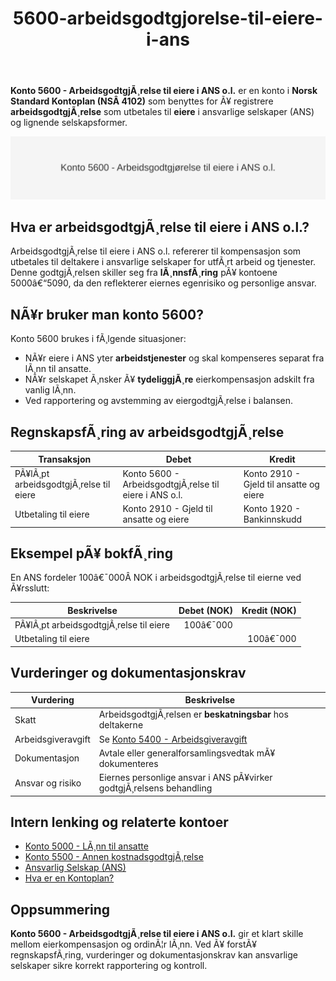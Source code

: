 ﻿---
title: "5600-arbeidsgodtgjorelse-til-eiere-i-ans"
meta_title: "5600-arbeidsgodtgjorelse-til-eiere-i-ans"
meta_description: "**Konto 5600 - ArbeidsgodtgjÃ¸relse til eiere i ANS o.l.** er en konto i **Norsk Standard Kontoplan (NSÂ 4102)** som benyttes for Ã¥ registrere **arbeidsgodtgjÃ..."
slug: 5600-arbeidsgodtgjorelse-til-eiere-i-ans
type: blog
layout: pages/single
---

**Konto 5600 - ArbeidsgodtgjÃ¸relse til eiere i ANS o.l.** er en konto i **Norsk Standard Kontoplan (NSÂ 4102)** som benyttes for Ã¥ registrere **arbeidsgodtgjÃ¸relse** som utbetales til **eiere** i ansvarlige selskaper (ANS) og lignende selskapsformer.

![Konto 5600 - ArbeidsgodtgjÃ¸relse til eiere i ANS o.l.](5600-arbeidsgodtgjorelse-til-eiere-i-ans-image.svg)

## Hva er arbeidsgodtgjÃ¸relse til eiere i ANS o.l.?

ArbeidsgodtgjÃ¸relse til eiere i ANS o.l. refererer til kompensasjon som utbetales til deltakere i ansvarlige selskaper for utfÃ¸rt arbeid og tjenester. Denne godtgjÃ¸relsen skiller seg fra **lÃ¸nnsfÃ¸ring** pÃ¥ kontoene 5000â€“5090, da den reflekterer eiernes egenrisiko og personlige ansvar.

## NÃ¥r bruker man konto 5600?

Konto 5600 brukes i fÃ¸lgende situasjoner:

* NÃ¥r eiere i ANS yter **arbeidstjenester** og skal kompenseres separat fra lÃ¸nn til ansatte.
* NÃ¥r selskapet Ã¸nsker Ã¥ **tydeliggjÃ¸re** eierkompensasjon adskilt fra vanlig lÃ¸nn.
* Ved rapportering og avstemming av eiergodtgjÃ¸relse i balansen.

## RegnskapsfÃ¸ring av arbeidsgodtgjÃ¸relse

| Transaksjon                              | Debet                                                       | Kredit                           |
|------------------------------------------|-------------------------------------------------------------|---------------------------------|
| PÃ¥lÃ¸pt arbeidsgodtgjÃ¸relse til eiere     | Konto 5600 - ArbeidsgodtgjÃ¸relse til eiere i ANS o.l.       | Konto 2910 - Gjeld til ansatte og eiere |
| Utbetaling til eiere                     | Konto 2910 - Gjeld til ansatte og eiere                     | Konto 1920 - Bankinnskudd       |

## Eksempel pÃ¥ bokfÃ¸ring

En ANS fordeler 100â€¯000Â NOK i arbeidsgodtgjÃ¸relse til eierne ved Ã¥rsslutt:

| Beskrivelse                          | Debet (NOK) | Kredit (NOK) |
|--------------------------------------|-----------:|-------------:|
| PÃ¥lÃ¸pt arbeidsgodtgjÃ¸relse til eiere |     100â€¯000 |              |
| Utbetaling til eiere                 |            |     100â€¯000 |

## Vurderinger og dokumentasjonskrav

| Vurdering           | Beskrivelse                                                                                  |
|---------------------|----------------------------------------------------------------------------------------------|
| Skatt               | ArbeidsgodtgjÃ¸relsen er **beskatningsbar** hos deltakerne                                    |
| Arbeidsgiveravgift  | Se [Konto 5400 - Arbeidsgiveravgift](/blogs/kontoplan/5400-arbeidsgiveravgift "Konto 5400 - Arbeidsgiveravgift")           |
| Dokumentasjon       | Avtale eller generalforsamlingsvedtak mÃ¥ dokumenteres                                       |
| Ansvar og risiko    | Eiernes personlige ansvar i ANS pÃ¥virker godtgjÃ¸relsens behandling                            |

## Intern lenking og relaterte kontoer

* [Konto 5000 - LÃ¸nn til ansatte](/blogs/kontoplan/5000-lonn-til-ansatte "Konto 5000 - LÃ¸nn til ansatte")
* [Konto 5500 - Annen kostnadsgodtgjÃ¸relse](/blogs/kontoplan/5500-annen-kostnadsgodtgjorelse "Konto 5500 - Annen kostnadsgodtgjÃ¸relse")
* [Ansvarlig Selskap (ANS)](/blogs/regnskap/ansvarlig-selskap "Ansvarlig Selskap (ANS): Komplett Guide til Norsk Regnskap og Ansvarsstruktur")
* [Hva er en Kontoplan?](/blogs/regnskap/hva-er-kontoplan "Hva er en Kontoplan? Komplett Guide til Kontoplaner i Norsk Regnskap")

## Oppsummering

**Konto 5600 - ArbeidsgodtgjÃ¸relse til eiere i ANS o.l.** gir et klart skille mellom eierkompensasjon og ordinÃ¦r lÃ¸nn. Ved Ã¥ forstÃ¥ regnskapsfÃ¸ring, vurderinger og dokumentasjonskrav kan ansvarlige selskaper sikre korrekt rapportering og kontroll.
